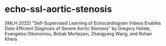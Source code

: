 # echo-ssl-aortic-stenosis
[IMLH 2022] "Self-Supervised Learning of Echocardiogram Videos Enables Data-Efficient Diagnosis of Severe Aortic Stenosis" by Gregory Holste, Evangelos Oikonomou, Bobak Mortazavi, Zhangyang Wang, and Rohan Khera
